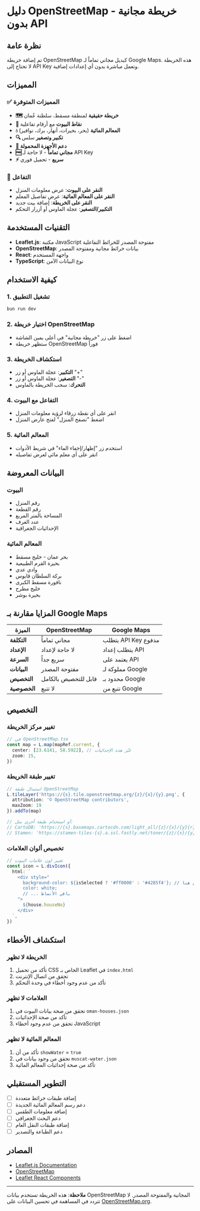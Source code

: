 # دليل OpenStreetMap - خريطة مجانية بدون API

## نظرة عامة

تم إضافة خريطة OpenStreetMap كبديل مجاني تماماً لـ Google Maps. هذه الخريطة لا تحتاج إلى API Key وتعمل مباشرة بدون أي إعدادات إضافية.

## المميزات

### ✅ المميزات المتوفرة
- **🗺️ خريطة حقيقية** لمنطقة مسقط، سلطنة عُمان
- **📍 نقاط البيوت** مع أرقام تفاعلية
- **💧 المعالم المائية** (بحر، بحيرات، أنهار، برك، نوافير)
- **🔍 تكبير وتصغير** سلس
- **📱 دعم الأجهزة المحمولة**
- **🆓 مجاني تماماً** - لا حاجة لـ API Key
- **⚡ سريع** - تحميل فوري

### 🎯 التفاعل
- **النقر على البيوت**: عرض معلومات المنزل
- **النقر على المعالم المائية**: عرض تفاصيل المعلم
- **النقر على الخريطة**: إضافة بيت جديد
- **التكبير/التصغير**: عجلة الماوس أو أزرار التحكم

## التقنيات المستخدمة

- **Leaflet.js**: مكتبة JavaScript مفتوحة المصدر للخرائط التفاعلية
- **OpenStreetMap**: بيانات خرائط مجانية ومفتوحة المصدر
- **React**: واجهة المستخدم
- **TypeScript**: نوع البيانات الآمن

## كيفية الاستخدام

### 1. تشغيل التطبيق
```bash
bun run dev
```

### 2. اختيار خريطة OpenStreetMap
- اضغط على زر "خريطة مجانية" في أعلى يمين الشاشة
- ستظهر خريطة OpenStreetMap فوراً

### 3. استكشاف الخريطة
- **التكبير**: عجلة الماوس أو زر "+"
- **التصغير**: عجلة الماوس أو زر "-"
- **التحرك**: سحب الخريطة بالماوس

### 4. التفاعل مع البيوت
- انقر على أي نقطة زرقاء لرؤية معلومات المنزل
- اضغط "تصفح المنزل" لفتح عارض المنزل

### 5. المعالم المائية
- استخدم زر "إظهار/إخفاء الماء" في شريط الأدوات
- انقر على أي معلم مائي لعرض تفاصيله

## البيانات المعروضة

### البيوت
- رقم المنزل
- رقم القطعة
- المساحة بالمتر المربع
- عدد الغرف
- الإحداثيات الجغرافية

### المعالم المائية
- بحر عمان - خليج مسقط
- بحيرة القرم الطبيعية
- وادي عدي
- بركة السلطان قابوس
- نافورة مسقط الكبرى
- خليج مطرح
- بحيرة بوشر

## المزايا مقارنة بـ Google Maps

| الميزة | OpenStreetMap | Google Maps |
|--------|---------------|-------------|
| **التكلفة** | مجاني تماماً | يتطلب API Key مدفوع |
| **الإعداد** | لا حاجة لإعداد | يتطلب إعداد API |
| **السرعة** | سريع جداً | يعتمد على API |
| **البيانات** | مفتوحة المصدر | مملوكة لـ Google |
| **التخصيص** | قابل للتخصيص بالكامل | محدود بـ Google |
| **الخصوصية** | لا تتبع | تتبع من Google |

## التخصيص

### تغيير مركز الخريطة
```typescript
// في OpenStreetMap.tsx
const map = L.map(mapRef.current, {
  center: [23.6141, 58.5922], // غيّر هذه الإحداثيات
  zoom: 15,
})
```

### تغيير طبقة الخريطة
```typescript
// استبدال طبقة OpenStreetMap
L.tileLayer('https://{s}.tile.openstreetmap.org/{z}/{x}/{y}.png', {
  attribution: '© OpenStreetMap contributors',
  maxZoom: 19
}).addTo(map)

// أو استخدام طبقة أخرى مثل:
// CartoDB: 'https://{s}.basemaps.cartocdn.com/light_all/{z}/{x}/{y}{r}.png'
// Stamen: 'https://stamen-tiles-{s}.a.ssl.fastly.net/toner/{z}/{x}/{y}{r}.png'
```

### تخصيص ألوان العلامات
```typescript
// تغيير لون علامات البيوت
const icon = L.divIcon({
  html: `
    <div style="
      background-color: ${isSelected ? '#ff0000' : '#4285f4'}; // غيّر الألوان هنا
      color: white;
      // ... باقي الأنماط
    ">
      ${house.houseNo}
    </div>
  `,
})
```

## استكشاف الأخطاء

### الخريطة لا تظهر
1. تأكد من تحميل CSS الخاص بـ Leaflet في `index.html`
2. تحقق من اتصال الإنترنت
3. تأكد من عدم وجود أخطاء في وحدة التحكم

### العلامات لا تظهر
1. تحقق من صحة بيانات البيوت في `oman-houses.json`
2. تأكد من صحة الإحداثيات
3. تحقق من عدم وجود أخطاء JavaScript

### المعالم المائية لا تظهر
1. تأكد من أن `showWater` = `true`
2. تحقق من وجود بيانات في `muscat-water.json`
3. تأكد من صحة إحداثيات المعالم المائية

## التطوير المستقبلي

- [ ] إضافة طبقات خرائط متعددة
- [ ] دعم رسم المعالم المائية الجديدة
- [ ] إضافة معلومات الطقس
- [ ] دعم البحث الجغرافي
- [ ] إضافة طبقات النقل العام
- [ ] دعم الطباعة والتصدير

## المصادر

- [Leaflet.js Documentation](https://leafletjs.com/)
- [OpenStreetMap](https://www.openstreetmap.org/)
- [Leaflet React Components](https://react-leaflet.js.org/)

---

**ملاحظة**: هذه الخريطة تستخدم بيانات OpenStreetMap المجانية والمفتوحة المصدر. لا تتردد في المساهمة في تحسين البيانات على [OpenStreetMap.org](https://www.openstreetmap.org/).
